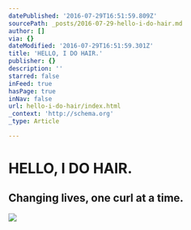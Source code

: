 ```yaml
---
datePublished: '2016-07-29T16:51:59.809Z'
sourcePath: _posts/2016-07-29-hello-i-do-hair.md
author: []
via: {}
dateModified: '2016-07-29T16:51:59.301Z'
title: 'HELLO, I DO HAIR.'
publisher: {}
description: ''
starred: false
inFeed: true
hasPage: true
inNav: false
url: hello-i-do-hair/index.html
_context: 'http://schema.org'
_type: Article

---
```

# HELLO, I DO HAIR.

## Changing lives, one curl at a time.
![](https://the-grid-user-content.s3-us-west-2.amazonaws.com/bb055897-ef3f-403f-9cc0-8691d8801383.gif)